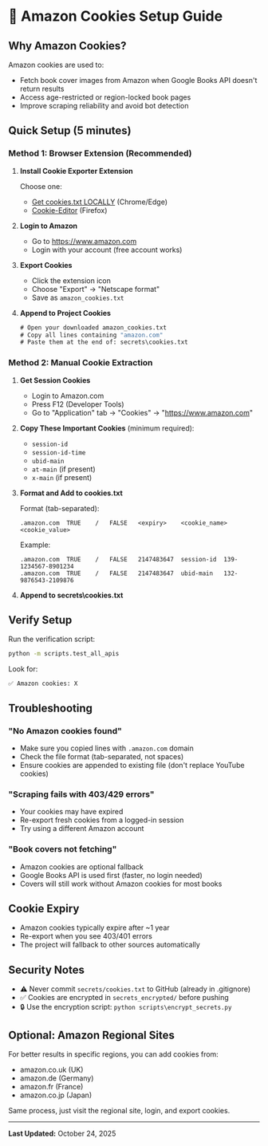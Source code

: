# 🍪 Amazon Cookies Setup Guide

## Why Amazon Cookies?

Amazon cookies are used to:
- Fetch book cover images from Amazon when Google Books API doesn't return results
- Access age-restricted or region-locked book pages
- Improve scraping reliability and avoid bot detection

## Quick Setup (5 minutes)

### Method 1: Browser Extension (Recommended)

1. **Install Cookie Exporter Extension**
   
   Choose one:
   - [Get cookies.txt LOCALLY](https://chrome.google.com/webstore/detail/get-cookiestxt-locally/cclelndahbckbenkjhflpdbgdldlbecc) (Chrome/Edge)
   - [Cookie-Editor](https://addons.mozilla.org/en-US/firefox/addon/cookie-editor/) (Firefox)

2. **Login to Amazon**
   - Go to https://www.amazon.com
   - Login with your account (free account works)

3. **Export Cookies**
   - Click the extension icon
   - Choose "Export" → "Netscape format"
   - Save as `amazon_cookies.txt`

4. **Append to Project Cookies**
   ```cmd
   # Open your downloaded amazon_cookies.txt
   # Copy all lines containing "amazon.com"
   # Paste them at the end of: secrets\cookies.txt
   ```

### Method 2: Manual Cookie Extraction

1. **Get Session Cookies**
   - Login to Amazon.com
   - Press F12 (Developer Tools)
   - Go to "Application" tab → "Cookies" → "https://www.amazon.com"

2. **Copy These Important Cookies** (minimum required):
   - `session-id`
   - `session-id-time`
   - `ubid-main`
   - `at-main` (if present)
   - `x-main` (if present)

3. **Format and Add to cookies.txt**
   
   Format (tab-separated):
   ```
   .amazon.com	TRUE	/	FALSE	<expiry>	<cookie_name>	<cookie_value>
   ```
   
   Example:
   ```
   .amazon.com	TRUE	/	FALSE	2147483647	session-id	139-1234567-8901234
   .amazon.com	TRUE	/	FALSE	2147483647	ubid-main	132-9876543-2109876
   ```

4. **Append to secrets\cookies.txt**

## Verify Setup

Run the verification script:
```cmd
python -m scripts.test_all_apis
```

Look for:
```
✅ Amazon cookies: X
```

## Troubleshooting

### "No Amazon cookies found"
- Make sure you copied lines with `.amazon.com` domain
- Check the file format (tab-separated, not spaces)
- Ensure cookies are appended to existing file (don't replace YouTube cookies)

### "Scraping fails with 403/429 errors"
- Your cookies may have expired
- Re-export fresh cookies from a logged-in session
- Try using a different Amazon account

### "Book covers not fetching"
- Amazon cookies are optional fallback
- Google Books API is used first (faster, no login needed)
- Covers will still work without Amazon cookies for most books

## Cookie Expiry

- Amazon cookies typically expire after ~1 year
- Re-export when you see 403/401 errors
- The project will fallback to other sources automatically

## Security Notes

- ⚠️ Never commit `secrets/cookies.txt` to GitHub (already in .gitignore)
- ✅ Cookies are encrypted in `secrets_encrypted/` before pushing
- 🔒 Use the encryption script: `python scripts\encrypt_secrets.py`

## Optional: Amazon Regional Sites

For better results in specific regions, you can add cookies from:
- amazon.co.uk (UK)
- amazon.de (Germany)
- amazon.fr (France)
- amazon.co.jp (Japan)

Same process, just visit the regional site, login, and export cookies.

---

**Last Updated:** October 24, 2025
